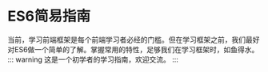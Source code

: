 # ES6简易指南
当前，学习前端框架是每个前端学习者必经的门槛。但在学习框架之前，我们最好对ES6做一个简单的了解。掌握常用的特性，足够我们在学习框架时，如鱼得水。
::: warning
这是一个初学者的学习指南，欢迎交流。
:::
